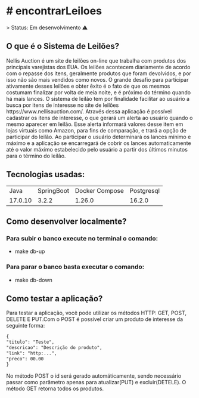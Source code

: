 <h1># encontrarLeiloes</h1>
> Status: Em desenvolvimento ⚠️

## O que é o Sistema de Leilões?
<p>Nellis Auction é um site de leilões on-line que trabalha com produtos dos 
principais varejistas dos EUA. Os leilões acontecem diariamente de acordo
com o repasse dos itens, geralmente produtos que foram devolvidos, e por 
isso não são mais vendidos como novos. O grande desafio para participar 
ativamente desses leilões e obter êxito é o fato de que os mesmos costumam 
finalizar por volta de meia noite, e é próximo do término quando há mais lances.
O sistema de leilão tem por finalidade facilitar ao usuário a busca por 
itens de interesse no site de leilões https://www.nellisauction.com/. 
Através dessa aplicação é possível cadastrar os itens de interesse, 
o que gerará um alerta ao usuário quando o mesmo aparecer em leilão.
Esse alerta informará valores desse item em lojas virtuais como Amazon, 
para fins de comparação, e trará a opção de participar do leilão. Ao participar
o usuário determinará os lances mínimo e máximo e a aplicação se encarregará 
de cobrir os lances automaticamente até o valor máximo estabelecido pelo usuário a partir
dos últimos minutos para o término do leilão.</p>

## Tecnologias usadas:
<Table>
 <tr>
  <td>Java</td>
  <td>SpringBoot</td>
  <td>Docker Compose</td>
  <td>Postgresql</td>
 </tr>
 <tr>
  <td>17.0.10 </td>
  <td>3.2.2</td>
  <td>1.26.0</td>
  <td>16.2.0</td>
</tr>
</Table>

## Como desenvolver localmente?
### Para subir o banco execute no terminal o comando: 
+ make db-up
### Para parar o banco basta executar o comando:
+ make db-down

## Como testar a aplicação?
Para testar a aplicação, você pode utilizar os métodos HTTP: GET, POST,
DELETE E PUT.Com o POST é possível criar um produto de interesse da 
seguinte forma:
~~~html
{
"titulo": "Teste",
"descricao": "Descrição do produto",
"link": "http:...",
"preco": 00.00
}
~~~
No método POST o id será gerado automáticamente, sendo necessário passar como parâmetro
apenas para atualizar(PUT) e excluir(DETELE).
O método GET retorna todos os produtos.

 
